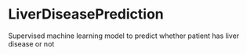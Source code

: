 # LiverDiseasePrediction
Supervised machine learning model to predict whether patient has liver disease or not

